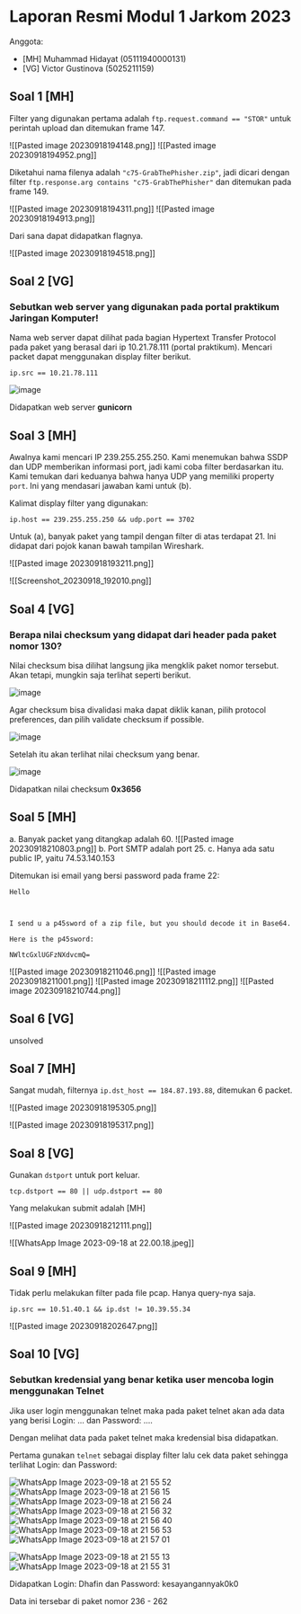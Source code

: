 # Laporan Resmi Modul 1 Jarkom 2023

Anggota:
- [MH] Muhammad Hidayat (05111940000131)
- [VG] Victor Gustinova (5025211159)

## Soal 1 [MH]

Filter yang digunakan pertama adalah `ftp.request.command == "STOR"` untuk perintah upload dan ditemukan frame 147.

<!-- TODO change wikilink format -->

![[Pasted image 20230918194148.png]]
![[Pasted image 20230918194952.png]]

Diketahui nama filenya adalah `"c75-GrabThePhisher.zip"`, jadi dicari dengan filter
`ftp.response.arg contains "c75-GrabThePhisher"` dan ditemukan pada frame 149.

![[Pasted image 20230918194311.png]]
![[Pasted image 20230918194913.png]]

Dari sana dapat didapatkan flagnya.

![[Pasted image 20230918194518.png]]

## Soal 2 [VG]
### Sebutkan web server yang digunakan pada portal praktikum Jaringan Komputer!
Nama web server dapat dilihat pada bagian Hypertext Transfer Protocol pada paket yang berasal dari ip 10.21.78.111 (portal praktikum).
Mencari packet dapat menggunakan display filter berikut.
```
ip.src == 10.21.78.111
```
![image](https://github.com/VictorGstn/jarkom-modul-1-b15-2023/assets/125529445/40eac6e5-27ed-4d8c-8a83-3e32912e93a1)

Didapatkan web server **gunicorn**

## Soal 3 [MH]

Awalnya kami mencari IP 239.255.255.250. Kami menemukan bahwa SSDP dan UDP memberikan informasi port, jadi kami coba filter berdasarkan itu. Kami temukan dari keduanya bahwa hanya UDP yang memiliki property `port`.  Ini yang mendasari jawaban kami untuk (b).

Kalimat display filter yang digunakan:

`ip.host == 239.255.255.250 && udp.port == 3702`

Untuk (a), banyak paket yang tampil dengan filter di atas terdapat 21. Ini didapat dari pojok kanan bawah tampilan Wireshark.

![[Pasted image 20230918193211.png]]

![[Screenshot_20230918_192010.png]]

## Soal 4 [VG]
### Berapa nilai checksum yang didapat dari header pada paket nomor 130?

Nilai checksum bisa dilihat langsung jika mengklik paket nomor tersebut. Akan tetapi, mungkin saja terlihat seperti berikut.

![image](https://github.com/VictorGstn/jarkom-modul-1-b15-2023/assets/125529445/e51b504a-8e39-4814-8f0b-85464b2700d2)

Agar checksum bisa divalidasi maka dapat diklik kanan, pilih protocol preferences, dan pilih validate checksum if possible.

![image](https://github.com/VictorGstn/jarkom-modul-1-b15-2023/assets/125529445/82c7424c-aa87-46e2-8dce-43219bd00124)

Setelah itu akan terlihat nilai checksum yang benar.

![image](https://github.com/VictorGstn/jarkom-modul-1-b15-2023/assets/125529445/8169ce5b-902b-41ed-8945-e6ec3f4183ea)

Didapatkan nilai checksum **0x3656**

## Soal 5 [MH]

a. Banyak packet yang ditangkap adalah 60.
   ![[Pasted image 20230918210803.png]]
b. Port SMTP adalah port 25.
c. Hanya ada satu public IP, yaitu 74.53.140.153

Ditemukan isi email yang bersi password pada frame 22:

```
Hello

 

I send u a p45sword of a zip file, but you should decode it in Base64.

Here is the p45sword:

NWltcGxlUGFzNXdvcmQ=
```

![[Pasted image 20230918211046.png]]
![[Pasted image 20230918211001.png]]
![[Pasted image 20230918211112.png]]
![[Pasted image 20230918210744.png]]

## Soal 6 [VG]

unsolved

## Soal 7 [MH]

Sangat mudah, filternya `ip.dst_host == 184.87.193.88`, ditemukan 6 packet.

![[Pasted image 20230918195305.png]]

![[Pasted image 20230918195317.png]]

## Soal 8 [VG]

Gunakan `dstport` untuk port keluar.

`tcp.dstport == 80 || udp.dstport == 80`

Yang melakukan submit adalah [MH]

![[Pasted image 20230918212111.png]]

![[WhatsApp Image 2023-09-18 at 22.00.18.jpeg]]

## Soal 9 [MH]

Tidak perlu melakukan filter pada file pcap. Hanya query-nya saja.

`ip.src == 10.51.40.1 && ip.dst != 10.39.55.34`

![[Pasted image 20230918202647.png]]

## Soal 10 [VG]
### Sebutkan kredensial yang benar ketika user mencoba login menggunakan Telnet
Jika user login menggunakan telnet maka pada paket telnet akan ada data yang berisi Login: ... dan Password: ....

Dengan melihat data pada paket telnet maka kredensial bisa didapatkan.

Pertama gunakan ```telnet``` sebagai display filter lalu cek data paket sehingga terlihat Login: dan Password:

![WhatsApp Image 2023-09-18 at 21 55 52](https://github.com/VictorGstn/jarkom-modul-1-b15-2023/assets/125529445/0270cdac-75f5-4871-ad9a-e8e2a29e67c4)
![WhatsApp Image 2023-09-18 at 21 56 15](https://github.com/VictorGstn/jarkom-modul-1-b15-2023/assets/125529445/bca8745e-d26a-4197-9360-3c7ef5c6c32d)
![WhatsApp Image 2023-09-18 at 21 56 24](https://github.com/VictorGstn/jarkom-modul-1-b15-2023/assets/125529445/5dd87278-1c56-4492-958e-e927ee386be7)
![WhatsApp Image 2023-09-18 at 21 56 32](https://github.com/VictorGstn/jarkom-modul-1-b15-2023/assets/125529445/03d62f9e-fb18-4b0b-b920-cbb28939d578)
![WhatsApp Image 2023-09-18 at 21 56 40](https://github.com/VictorGstn/jarkom-modul-1-b15-2023/assets/125529445/568114db-6da1-4fdd-bebc-0a9632e72b36)
![WhatsApp Image 2023-09-18 at 21 56 53](https://github.com/VictorGstn/jarkom-modul-1-b15-2023/assets/125529445/746d60f2-6108-4f2d-b0dc-cbb8a0e61ad5)
![WhatsApp Image 2023-09-18 at 21 57 01](https://github.com/VictorGstn/jarkom-modul-1-b15-2023/assets/125529445/0e1eb574-8667-4a8d-a231-f9fd4159cbed)


![WhatsApp Image 2023-09-18 at 21 55 13](https://github.com/VictorGstn/jarkom-modul-1-b15-2023/assets/125529445/7114641a-254b-40b1-8a69-4d60aab325be)
![WhatsApp Image 2023-09-18 at 21 55 31](https://github.com/VictorGstn/jarkom-modul-1-b15-2023/assets/125529445/c92c44a4-765d-4492-93d0-eb22fe178e53)

Didapatkan Login: Dhafin dan Password: kesayangannyak0k0

Data ini tersebar di paket nomor 236 - 262
